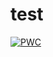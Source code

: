 # test
[![PWC](https://img.shields.io/endpoint.svg?url=https://paperswithcode.com/badge/signed-graph-convolutional-network-1/link-sign-prediction-on-bitcoin-otc)](https://paperswithcode.com/sota/link-sign-prediction-on-bitcoin-otc?p=signed-graph-convolutional-network-1)
